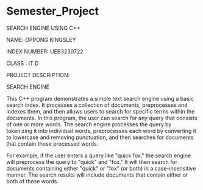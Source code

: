 # Semester_Project

SEARCH ENGINE USING C++

NAME:  OPPONG KINGSLEY

INDEX NUMBER: UEB3230722

CLASS : IT D

PROJECT DESCRIPTION:

   SEARCH ENGINE

This C++ program demonstrates a simple text search engine using a basic search index. It processes a collection of documents, preprocesses and indexes them, and then allows users to search for specific terms within the documents.
In this program, the user can search for any query that consists of one or more words. The search engine processes the query by tokenizing it into individual words, preprocesses each word by converting it to lowercase and removing punctuation, and then searches for documents that contain those processed words.

For example, if the user enters a query like "quick fox," the search engine will preprocess the query to "quick" and "fox." It will then search for documents containing either "quick" or "fox" (or both) in a case-insensitive manner. The search results will include documents that contain either or both of these words.
